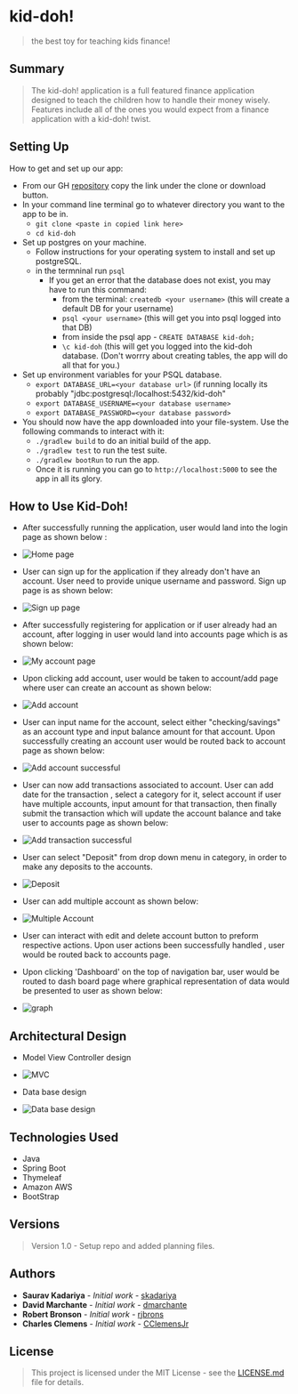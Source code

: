 # <span style="text-align:center">kid-doh!</span>
> the best toy for teaching kids finance!

## Summary
> The kid-doh! application is a full featured finance application designed to teach the children how to handle their money wisely. Features include all of the ones you would expect from a finance application with a kid-doh! twist.

## Setting Up

 How to get and set up our app:
 
 * From our GH [repository](https://github.com/team-int-finance/kid-doh) copy the link under the clone or download button.
 * In your command line terminal go to whatever directory you want to the app to be in.  
     * `git clone <paste in copied link here>`
     * `cd kid-doh`
 * Set up postgres on your machine.
    * Follow instructions for your operating system to install and set up postgreSQL.
    * in the termninal run `psql`
        * If you get an error that the database does not exist, you may have to run this command: 
            * from the terminal: `createdb <your username>` (this will create a default DB for your username)
            * `psql <your username>` (this will get you into psql logged into that DB)
            * from inside the psql app - `CREATE DATABASE kid-doh;`
            * `\c kid-doh` (this will get you logged into the kid-doh database. (Don't worrry about creating tables, the app will do all that for you.)
 * Set up environment variables for your PSQL database.
    * `export DATABASE_URL=<your database url>` (if running locally its probably "jdbc:postgresql:/localhost:5432/kid-doh"
    * `export DATABASE_USERNAME=<your database username>`
    * `export DATABASE_PASSWORD=<your database password>`
 * You should now have the app downloaded into your file-system.  Use the following commands to interact with it:
    * `./gradlew build` to do an initial build of the app.
    * `./gradlew test` to run the test suite.
    * `./gradlew bootRun` to run the app.
    * Once it is running you can go to `http://localhost:5000` to see the app in all its glory.

## How to Use Kid-Doh!
 * After successfully running the application, user would land into the login page as shown below :
 * ![Home page](https://github.com/team-int-finance/kid-doh/blob/master/src/main/resources/static/images/homePage.png)
 
 * User can sign up for the application if they already don't have an account. User need to provide unique username and password. Sign up page is as shown below:
 * ![Sign up page](https://github.com/team-int-finance/kid-doh/blob/master/src/main/resources/static/images/signUp.png)
 
 * After successfully registering for application or if user already had an account, after logging in user would land into accounts page which is as shown below:
 * ![My account page](https://github.com/team-int-finance/kid-doh/blob/master/src/main/resources/static/images/myAccount.png)
 
 * Upon clicking add account, user would be taken to account/add page where user can create an account as shown below:
 * ![Add account](https://github.com/team-int-finance/kid-doh/blob/master/src/main/resources/static/images/addAccount.png)
    
 * User can input name for the account, select either "checking/savings" as an account type and input balance amount for that account. Upon successfully creating an account user would be routed back to account page as shown below:
 * ![Add account successful](https://github.com/team-int-finance/kid-doh/blob/master/src/main/resources/static/images/addedAccount.png)
 
 * User can now add transactions associated to account. User can add date for the transaction , select a category for it, select account if user have multiple accounts,  input amount for that transaction, then finally submit the transaction which will update the account balance and take user to accounts page as shown below: 
 * ![Add transaction successful](https://github.com/team-int-finance/kid-doh/blob/master/src/main/resources/static/images/addedTransaction.png)
 
 * User can select "Deposit" from drop down menu in category, in order to make any deposits to the accounts. 
 * ![Deposit](https://github.com/team-int-finance/kid-doh/blob/master/src/main/resources/static/images/deposit.png)
 
 * User can add multiple account as shown below:
 * ![Multiple Account](https://github.com/team-int-finance/kid-doh/blob/master/src/main/resources/static/images/multiAccounts.png)
 
 * User can interact with edit and delete account button to preform respective actions. Upon user actions been successfully handled , user would be routed back to accounts page.
 
 * Upon clicking 'Dashboard' on the top of navigation bar, user would be routed to dash board page where graphical representation of data would be presented to user as shown below:
 * ![graph](https://github.com/team-int-finance/kid-doh/blob/master/src/main/resources/static/images/graph.png)
 
## Architectural Design
   * Model View Controller design
   * ![MVC](https://github.com/team-int-finance/kid-doh/blob/master/src/main/resources/static/images/mvc.png)

   * Data base design 
   * ![Data base design](https://github.com/team-int-finance/kid-doh/blob/master/src/main/resources/static/images/database.png)

## Technologies Used
* Java
* Spring Boot
* Thymeleaf
* Amazon AWS
* BootStrap

## Versions
> Version 1.0 - Setup repo and added planning files.

## Authors
* **Saurav Kadariya** - *Initial work* - [skadariya](https://github.com/skadariya)
* **David Marchante** - *Initial work* - [dmarchante](https://github.com/dmarchante)
* **Robert Bronson** - *Initial work* - [rjbrons](https://github.com/rjbrons)
* **Charles Clemens** - *Initial work* - [CClemensJr](https://github.com/CClemensJr)

## License
> This project is licensed under the MIT License - see the [LICENSE.md](LICENSE.md) file for details.